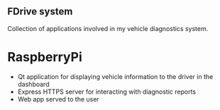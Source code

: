 ## FDrive system ##

Collection of applications involved in my vehicle diagnostics system.

# RaspberryPi #

- Qt application for displaying vehicle information to the driver in the dashboard    
- Express HTTPS server for interacting with diagnostic reports
- Web app served to the user
